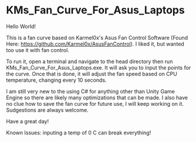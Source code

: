 # KMs_Fan_Curve_For_Asus_Laptops
Hello World!

This is a fan curve based on Karmel0x's Asus Fan Control Software (Found Here: https://github.com/Karmel0x/AsusFanControl). I liked it, but wanted too use it with fan control. 

To run it, open a terminal and navigate to the head directory then run KMs_Fan_Curve_For_Asus_Laptops.exe. It will ask you to input the points for the curve. Once that is done, it will adjust the fan speed based on CPU temperature, changing every 10 seconds. 

I am still very new to the using C# for anything other than Unity Game Engine so there are likely many optimizations that can be made. I also have no clue how to save the fan curve for future use, I will keep working on it. Sudgestions are always welcome.

Have a great day!

Known Issues: inputing a temp of 0 C can break everything!
